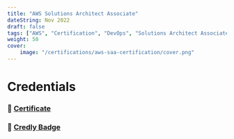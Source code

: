 ```yaml
---
title: "AWS Solutions Architect Associate"
dateString: Nov 2022
draft: false
tags: ["AWS", "Certification", "DevOps", "Solutions Architect Associate"]
weight: 50
cover:
    image: "/certifications/aws-saa-certification/cover.png"
---
```


# Credentials

### 🔗 [Certificate](https://drive.google.com/file/d/1Xq56szVA1bTNbw1Salf-qThr8D8PF8V3/view?usp=sharing)

### 🔗 [Credly Badge](https://www.credly.com/badges/ded5c968-8e1a-49ec-b5eb-51a917b7f3ff)
